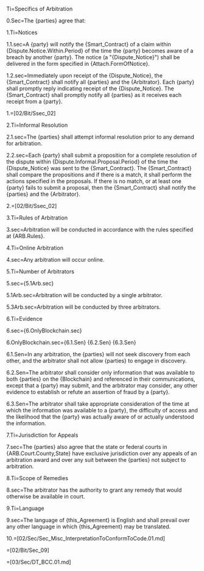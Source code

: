 Ti=Specifics of Arbitration

0.Sec=The {parties} agree that:

1.Ti=Notices

1.1.sec=A {party} will notify the {Smart_Contract} of a claim within {Dispute.Notice.Within.Period} of the time the {party} becomes aware of a breach by another {party}.  The notice (a "{Dispute_Notice}") shall be delivered in the form specified in {Attach.FormOfNotice}.

1.2.sec=Immediately upon receipt of the {Dispute_Notice}, the {Smart_Contract} shall notify all {parties} and the {Arbitrator}.  Each {party} shall promptly reply indicating receipt of the {Dispute_Notice}.  The {Smart_Contract} shall promptly notify all {parties} as it receives each receipt from a {party}.

1.=[02/Bit/Ssec_02]

2.Ti=Informal Resolution

2.1.sec=The {parties} shall attempt informal resolution prior to any demand for arbitration.

2.2.sec=Each {party} shall submit a proposition for a complete resolution of the dispute within {Dispute.Informal.Proposal.Period} of the time the {Dispute_Notice} was sent to the {Smart_Contract}.  The {Smart_Contract} shall compare the propositions and if there is a match, it shall perform the actions specified in the proposals.  If there is no match, or at least one {party} fails to submit a proposal, then the {Smart_Contract} shall notify the {parties} and the {Arbitrator}. 

2.=[02/Bit/Ssec_02]

3.Ti=Rules of Arbitration

3.sec=Arbitration will be conducted in accordance with the rules specified at {ARB.Rules}.

4.Ti=Online Arbitration

4.sec=Any arbitration will occur online.

5.Ti=Number of Arbitrators

5.sec={5.1Arb.sec}

5.1Arb.sec=Arbitration will be conducted by a single arbitrator.

5.3Arb.sec=Arbitration will be conducted by three arbitrators.

6.Ti=Evidence

6.sec={6.OnlyBlockchain.sec}

6.OnlyBlockchain.sec={6.1.Sen} {6.2.Sen} {6.3.Sen}

6.1.Sen=In any arbitration, the {parties} will not seek discovery from each other, and the arbitrator shall not allow {parties} to engage in discovery.

6.2.Sen=The arbitrator shall consider only information that was available to both {parties} on the {Blockchain} and referenced in their communications, except that a {party} may submit, and the arbitrator may consider, any other evidence to establish or refute an assertion of fraud by a {party}.

6.3.Sen=The arbitrator shall take appropriate consideration of the time at which the information was available to a {party}, the difficulty of access and the likelihood that the {party} was actually aware of or actually understood the information.

7.Ti=Jurisdiction for Appeals

7.sec=The {parties} also agree that the state or federal courts in {ARB.Court.County,State} have exclusive jurisdiction over any appeals of an arbitration award and over any suit between the {parties} not subject to arbitration.

8.Ti=Scope of Remedies

8.sec=The arbitrator has the authority to grant any remedy that would otherwise be available in court.

9.Ti=Language

9.sec=The language of {this_Agreement} is English and shall prevail over any other language in which {this_Agreement} may be translated.

10.=[02/Sec/Sec_Misc_InterpretationToConformToCode.01.md]

=[02/Bit/Sec_09]

=[03/Sec/DT_BCC.01.md]